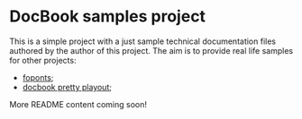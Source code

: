 # DocBook samples project

This is a simple project with a just sample technical documentation files authored by the author of this project. The aim is to provide real life samples for other projects:

- [foponts](https://github.com/eduardtibet/fopoonts);
- [docbook pretty playout](https://github.com/eduardtibet/docbook-pretty-playout);

More README content coming soon!
